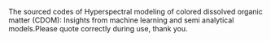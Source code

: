 The sourced codes of Hyperspectral modeling of colored dissolved organic matter (CDOM): Insights from machine learning and semi analytical models.Please quote correctly during use, thank you.
